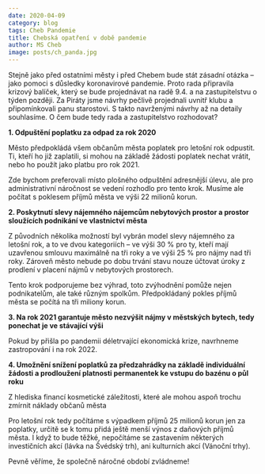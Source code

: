 ```yaml
---
date: 2020-04-09
category: blog
tags: Cheb Pandemie
title: Chebská opatření v době pandemie
author: MS Cheb
image: posts/ch_panda.jpg
---
```

Stejně jako před ostatními městy i před Chebem bude stát zásadní otázka – jako pomoci s důsledky koronavirové pandemie. Proto rada připravila krizový balíček, který se bude projednávat na radě 9.4. a na zastupitelstvu o týden později. Za Piráty jsme návrhy pečlivě projednali uvnitř klubu a připomínkovali panu starostovi. S takto navrženými návrhy až na detaily souhlasíme. O čem bude tedy rada a zastupitelstvo rozhodovat?

**1.  Odpuštění poplatku za odpad za rok 2020**

Město předpokládá všem občanům města poplatek pro letošní rok odpustit. Ti, kteří ho již zaplatili, si mohou na základě žádosti poplatek nechat vrátit, nebo ho použít jako platbu pro rok 2021.

Zde bychom preferovali místo plošného odpuštění adresnější úlevu, ale pro administrativní náročnost se vedení rozhodlo pro tento krok. Musíme ale počítat s poklesem příjmů města ve výši 22 milionů korun.

 **2. Poskytnutí slevy nájemného nájemcům nebytových prostor a prostor
    sloužících podnikání ve vlastnictví města**

Z původních několika možností byl vybrán model slevy nájemného za letošní rok, a to ve dvou kategoriích – ve výši 30 % pro ty, kteří mají uzavřenou smlouvu maximálně na tři roky a ve výši 25 % pro nájmy nad tři roky. Zároveň město nebude po dobu trvání stavu nouze účtovat úroky z prodlení v placení nájmů v nebytových prostorech.

Tento krok podporujeme bez výhrad, toto zvýhodnění pomůže nejen podnikatelům, ale také různým spolkům. Předpokládaný pokles příjmů města se počítá na tři miliony korun.

**3.  Na rok 2021 garantuje město nezvýšit nájmy v městských bytech, tedy ponechat je ve stávající výši**

Pokud by přišla po pandemii déletrvající ekonomická krize, navrhneme zastropování i na rok 2022.

**4.  Umožnění snížení poplatků za předzahrádky na základě individuální žádosti a prodloužení platnosti permanentek ke vstupu do bazénu o půl roku**

Z hlediska financí kosmetické záležitosti, které ale mohou aspoň trochu zmírnit náklady občanů města

Pro letošní rok tedy počítáme s výpadkem příjmů 25 milionů korun jen za poplatky, určitě se k tomu přidá ještě menší výnos z daňových příjmů města. I když to bude těžké, nepočítáme se zastavením některých investičních akcí (lávka na Švédský trh), ani kulturních akcí (Vánoční trhy).

Pevně věříme, že společně náročné období zvládneme!
